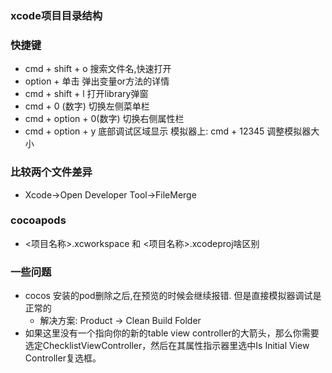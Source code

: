 ### xcode项目**目录结构**







### 快捷键
  - cmd + shift + o    搜索文件名,快速打开
  - option + 单击  弹出变量or方法的详情
  - cmd + shift + l   打开library弹窗
  - cmd + 0 (数字) 切换左侧菜单栏
  - cmd + option + 0(数字) 切换右侧属性栏
  - cmd + option + y  底部调试区域显示
模拟器上: cmd + 12345 调整模拟器大小

### 比较两个文件差异
  - Xcode->Open Developer Tool->FileMerge


### cocoapods
  - <项目名称>.xcworkspace 和 <项目名称>.xcodeproj啥区别



### 一些问题
  - cocos 安装的pod删除之后,在预览的时候会继续报错. 但是直接模拟器调试是正常的
    - 解决方案: Product -> Clean Build Folder
  - 如果这里没有一个指向你的新的table view controller的大箭头，那么你需要选定ChecklistViewController，然后在其属性指示器里选中Is Initial View Controller复选框。

